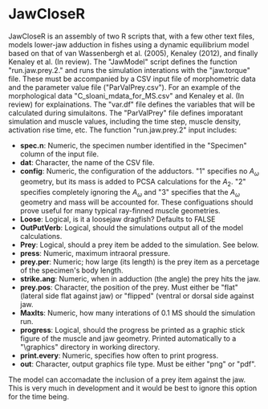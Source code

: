 # JawCloseR

JawCloseR is an assembly of two R scripts that, with a few other text files, models lower-jaw adduction in fishes using a dynamic equilibrium model based on that of van Wassenbergh et al. (2005), Kenaley (2012), and finally Kenaley et al. (In review). The "JawModel" script defines the function "run.jaw.prey.2." and runs the simulation interations with the "jaw.torque" file. These must be accompanied by a CSV input file of morphometric data and the parameter value file ("ParValPrey.csv"). For an example of the morphological data "C_sloani_mdata_for_MS.csv" and Kenaley et al. (In review) for explainations. The "var.df" file defines the variables that will be calculated during simulaitons.  The "ParValPrey" file defines imporatant simulation and muscle values, including the time step, muscle density, activation rise time, etc. The function "run.jaw.prey.2" input includes: 

* **spec.n**: Numeric, the specimen number identified in the "Specimen" column of the input file.
* **dat**: Character, the name of the CSV file.
* **config**: Numeric, the configuration of the adductors. "1" specifies no $A_{\omega}$ geometry, but its mass is added to PCSA calculations for the $A_2$. "2" specifies completely ignoring the $A_{\omega}$ and "3" specifies that the $A_{\omega}$ geometry and mass will be accounted for. These configuations should prove useful for many typical ray-finned muscle geometries.
* **Loose**: Logical, is it a loosejaw dragfish? Defaults to FALSE 
* **OutPutVerb**: Logical, should the simulations output all of the model calculations.
* **Prey**: Logical, should a prey item be added to the simulation. See below.
* **press**: Numeric, maximum intraoral pressure.
* **prey.per**: Numeric; how large (its length) is the prey item as a percetage of the specimen's body length.
* **strike.ang**: Numeric, when in adduction (the angle) the prey hits the jaw.
* **prey.pos**: Character, the position of the prey. Must either be "flat" (lateral side flat against jaw) or "flipped" (ventral or dorsal side against jaw.
* **MaxIts**: Numeric, how many interations of 0.1 MS should the simulation run.
* **progress**: Logical, should the progress be printed as a graphic stick figure of the muscle and jaw geometry. Printed automatically to a "\graphics" directory in working directory.
* **print.every**: Numeric, specifies how often to print progress.
* **out**: Character, output graphics file type. Must be either "png" or "pdf".

The model can accomadate the inclusion of a prey item against the jaw. This is very much in development and it would be best to ignore this option for the time being.
